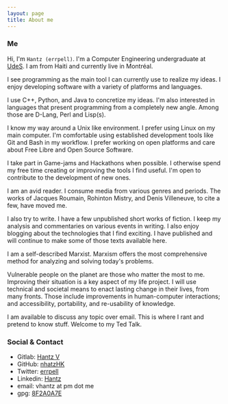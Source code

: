 ```yaml
---
layout: page
title: About me
---
```


### Me

Hi, I'm `Hantz (errpell)`. I'm a Computer Engineering undergraduate at
[UdeS](https://www.usherbrooke.ca/about/). I am from Haiti and currently live in
Montréal.

I see programming as the main tool I can currently use to realize my ideas. I
enjoy developing software with a variety of platforms and languages.

I use C++, Python, and Java to concretize my ideas. I'm also interested in
languages that present programming from a completely new angle. Among those are
D-Lang, Perl and Lisp(s).

I know my way around a Unix like environment. I prefer using Linux on my main
computer. I'm comfortable using established development tools like Git and Bash
in my workflow. I prefer working on open platforms and care about Free Libre and
Open Source Software.

I take part in Game-jams and Hackathons when possible. I otherwise spend my free
time creating or improving the tools I find useful. I'm open to contribute to
the development of new ones.

I am an avid reader. I consume media from various genres and periods. The works
of Jacques Roumain, Rohinton Mistry, and Denis Villeneuve, to cite a few, have
moved me.

I also try to write. I have a few unpublished short works of fiction. I keep my
analysis and commentaries on various events in writing. I also enjoy blogging
about the technologies that I find exciting. I have published and will continue
to make some of those texts available here.

I am a self-described Marxist. Marxism offers the most comprehensive method for
analyzing and solving today's problems.

Vulnerable people on the planet are those who matter the most to me. Improving
their situation is a key aspect of my life project. I will use technical and
societal means to enact lasting change in their lives, from many fronts. Those
include improvements in human-computer interactions; and accessibility,
portability, and re-usability of knowledge.

I am available to discuss any topic over email. This is where I rant and pretend
to know stuff. Welcome to my Ted Talk.


### Social & Contact

- Gitlab: [Hantz V](https://gitlab.com/hantz)
- GitHub: [nhatzHK](https://github.com/nhatzHK)
- Twitter: [errpell](https://twitter.com/errpell)
- Linkedin: [Hantz](https://www.linkedin.com/in/hantzv/)
- email: vhantz at pm dot me
- gpg: [8F2A0A7E](http://keys.gnupg.net/pks/lookup?op=vindex&fingerprint=on&search=0x29CA00168F2A047E)
